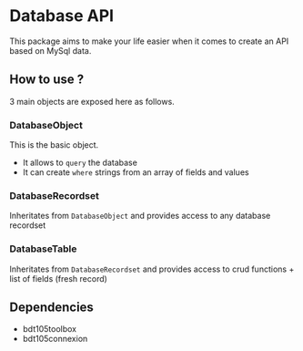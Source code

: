 # Database API #
This package aims to make your life easier when it comes to create an API based on MySql data.

## How to use ? ##
3 main objects are exposed here as follows.

### DatabaseObject ###
This is the basic object.
- It allows to ```query``` the database 
- It can create ```where``` strings from an array of fields and values

### DatabaseRecordset ###
Inheritates from ```DatabaseObject``` and provides access to any database recordset

### DatabaseTable ###
Inheritates from ```DatabaseRecordset``` and provides access to crud functions + list of fields (fresh record)

## Dependencies ##

- bdt105toolbox
- bdt105connexion
